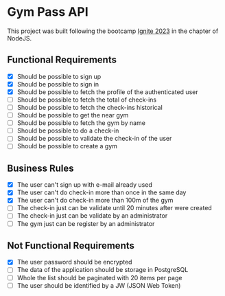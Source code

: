 # Gym Pass API

This project was built following the bootcamp [Ignite 2023](https://rocketseat.com.br/ignite) in the chapter of NodeJS.

## Functional Requirements
- [x] Should be possible to sign up
- [x] Should be possible to sign in
- [x] Should be possible to fetch the profile of the authenticated user
- [ ] Should be possible to fetch the total of check-ins
- [ ] Should be possible to fetch the check-ins historical
- [ ] Should be possible to get the near gym
- [ ] Should be possible to fetch the gym by name
- [ ] Should be possible to do a check-in
- [ ] Should be possible to validate the check-in of the user
- [ ] Should be possible to create a gym

## Business Rules
- [x] The user can't sign up with e-mail already used
- [x] The user can't do check-in more than once in the same day
- [x] The user can't do check-in more than 100m of the gym
- [ ] The check-in just can be validate until 20 minutes after were created
- [ ] The check-in just can be validate by an administrator
- [ ] The gym just can be register by an administrator

## Not Functional Requirements
- [x] The user password should be encrypted
- [ ] The data of the application should be storage in PostgreSQL
- [ ] Whole the list should be paginated with 20 items per page
- [ ] The user should be identified by a JW (JSON Web Token)